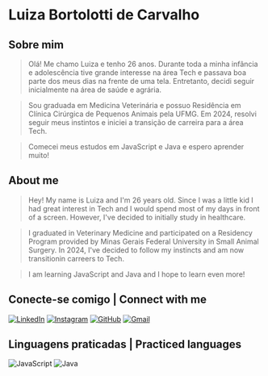 # Luiza Bortolotti de Carvalho

## Sobre mim
> Olá! Me chamo Luiza e tenho 26 anos. Durante toda a minha infância e adolescência tive grande interesse na área Tech e passava boa parte dos meus dias na frente de uma tela. Entretanto, decidi seguir inicialmente na área de saúde e agrária.

>Sou graduada em Medicina Veterinária e possuo Residência em Clínica Cirúrgica de Pequenos Animais pela UFMG. Em 2024, resolvi seguir meus instintos e iniciei a transição de carreira para a área Tech.

> Comecei meus estudos em JavaScript e Java e espero aprender muito!

## About me
> Hey! My name is Luiza and I'm 26 years old. Since I was a little kid I had great interest in Tech and I would spend most of my days in front of a screen. However, I've decided to initially study in healthcare.

> I graduated in Veterinary Medicine and participated on a Residency Program provided by Minas Gerais Federal University in Small Animal Surgery. In 2024, I've decided to follow my instincts and am now transitionin carreers to Tech.

> I am learning JavaScript and Java and I hope to learn even more!

## Conecte-se comigo | Connect with me

[![LinkedIn](https://img.shields.io/badge/LinkedIn-0077B5?style=for-the-badge&logo=linkedin&logoColor=white)](https://www.linkedin.com/in/luizabortolotti/)     [![Instagram](https://img.shields.io/badge/-Instagram-%23E4405F?style=for-the-badge&logo=instagram&logoColor=white)](https://www.instagram.com/luizabort/)    [![GitHub](https://img.shields.io/badge/GitHub-100000?style=for-the-badge&logo=github&logoColor=white)](https://github.com/luizabort)    [![Gmail](https://img.shields.io/badge/Gmail-333333?style=for-the-badge&logo=gmail&logoColor=red)](mailto:bortolottiluiza@gmail.com)

## Linguagens praticadas | Practiced languages

![JavaScript](https://img.shields.io/badge/JavaScript-F7DF1E?style=for-the-badge&logo=javascript&logoColor=black)   ![Java](https://img.shields.io/badge/java-%23ED8B00.svg?style=for-the-badge&logo=openjdk&logoColor=white)
